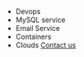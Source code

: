 - Devops
- MySQL service
- Email Service
- Containers
- Clouds
[Contact us](mailto:support@nextruby.com)
